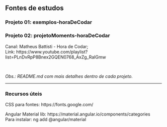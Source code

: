 <h2>Fontes de estudos</h2>

<h3>Projeto 01: exemplos-horaDeCodar </h3> 
<h3>Projeto 02: projetoMoments-horaDeCodar</h3>
<p>
Canal: Matheus Battisti - Hora de Codar; <br>
Link: https://www.youtube.com/playlist?list=PLnDvRpP8Bnex2GQEN0768_AxZg_RaIGmw <br>
</p>
<br>
<p><i>Obs.: README.md com mais detalhes dentro de cada projeto.</i></p>
<hr>
<h3>Recursos úteis</h3>
<p>CSS para fontes: https://fonts.google.com/</p>
<p>Angular Material lib: https://material.angular.io/components/categories <br>
Para instalar: ng add @angular/material</p>
